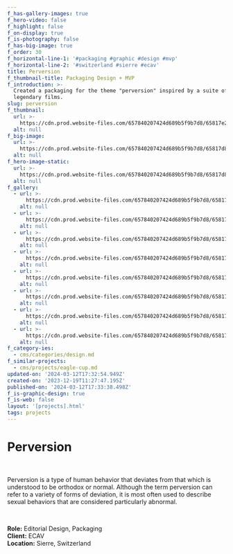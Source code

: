 ```yaml
---
f_has-gallery-images: true
f_hero-video: false
f_highlight: false
f_on-display: true
f_is-photography: false
f_has-big-image: true
f_order: 30
f_horizontal-line-1: '#packaging #graphic #design #mvp'
f_horizontal-line-2: '#switzerland #sierre #ecav'
title: Perversion
f_thumbnail-title: Packaging Design + MVP
f_introduction: >-
  Created a packaging for the theme "perversion" inspired by a suite of
  legendary films.
slug: perversion
f_thumbnail:
  url: >-
    https://cdn.prod.website-files.com/657840207424d689b5f9b7d8/65817e2ce103950e58134cc4_thumbnail.avif
  alt: null
f_big-image:
  url: >-
    https://cdn.prod.website-files.com/657840207424d689b5f9b7d8/65817d838164247f7305fe0e_img_perversion_03.avif
  alt: null
f_hero-image-static:
  url: >-
    https://cdn.prod.website-files.com/657840207424d689b5f9b7d8/65817d83555f4fef9cb89dc8_img_perversion_05.avif
  alt: null
f_gallery:
  - url: >-
      https://cdn.prod.website-files.com/657840207424d689b5f9b7d8/65817d843a5087c1f3ae53b4_img_perversion_01.avif
    alt: null
  - url: >-
      https://cdn.prod.website-files.com/657840207424d689b5f9b7d8/65817d8481322879a8de9836_img_perversion_02.avif
    alt: null
  - url: >-
      https://cdn.prod.website-files.com/657840207424d689b5f9b7d8/65817d838164247f7305fe0e_img_perversion_03.avif
    alt: null
  - url: >-
      https://cdn.prod.website-files.com/657840207424d689b5f9b7d8/65817d835f11a0fdf5f2ac0e_img_perversion_04.avif
    alt: null
  - url: >-
      https://cdn.prod.website-files.com/657840207424d689b5f9b7d8/65817d83555f4fef9cb89dc8_img_perversion_05.avif
    alt: null
  - url: >-
      https://cdn.prod.website-files.com/657840207424d689b5f9b7d8/65817d83a70717a189f413e3_img_perversion_06.avif
    alt: null
  - url: >-
      https://cdn.prod.website-files.com/657840207424d689b5f9b7d8/65817d8311e4fef2ec1a3e95_img_perversion_07.avif
    alt: null
  - url: >-
      https://cdn.prod.website-files.com/657840207424d689b5f9b7d8/65817d83d6fa664b7de215d1_img_perversion_08.avif
    alt: null
f_category-ies:
  - cms/categories/design.md
f_similar-projects:
  - cms/projects/eagle-cup.md
updated-on: '2024-03-12T17:32:54.949Z'
created-on: '2023-12-19T11:27:47.195Z'
published-on: '2024-03-12T17:33:38.498Z'
f_is-graphic-design: true
f_is-web: false
layout: '[projects].html'
tags: projects
---
```


Perversion
==========

‍

Perversion is a type of human behavior that deviates from that which is understood to be orthodox or normal. Although the term perversion can refer to a variety of forms of deviation, it is most often used to describe sexual behaviors that are considered particularly abnormal.

‍

**Role:** Editorial Design, Packaging  
**Client:** ECAV  
**Location:** Sierre, Switzerland

